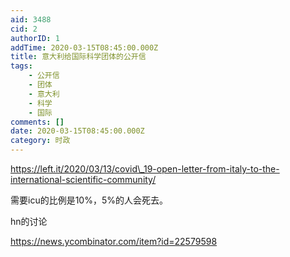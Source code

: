 ```yaml
---
aid: 3488
cid: 2
authorID: 1
addTime: 2020-03-15T08:45:00.000Z
title: 意大利给国际科学团体的公开信
tags:
    - 公开信
    - 团体
    - 意大利
    - 科学
    - 国际
comments: []
date: 2020-03-15T08:45:00.000Z
category: 时政
---
```


https://left.it/2020/03/13/covid\_19-open-letter-from-italy-to-the-international-scientific-community/

需要icu的比例是10%，5%的人会死去。

hn的讨论

https://news.ycombinator.com/item?id=22579598
